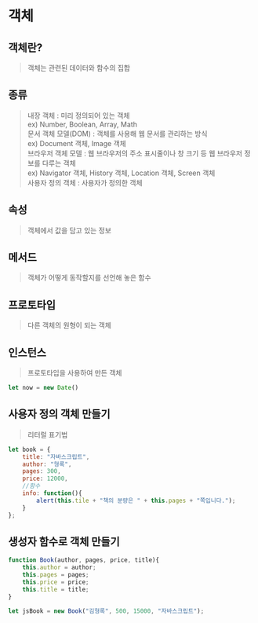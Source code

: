# 객체

## 객체란?
> 객체는 관련된 데이터와 함수의 집합

## 종류
> 내장 객체 : 미리 정의되어 있는 객체 <br>
> ex) Number, Boolean, Array, Math<br>
> 문서 객체 모델(DOM) : 객체를 사용해 웹 문서를 관리하는 방식 <br>
> ex) Document 객체, Image 객체<br>
> 브라우저 객체 모델 : 웹 브라우저의 주소 표시줄이나 창 크기 등 웹 브라우저 정보를 다루는 객체<br>
> ex) Navigator 객체, History 객체, Location 객체, Screen 객체<br>
> 사용자 정의 객체 : 사용자가 정의한 객체

## 속성
> 객체에서 값을 담고 있는 정보

## 메서드
> 객체가 어떻게 동작할지를 선언해 놓은 함수

## 프로토타입
> 다른 객체의 원형이 되는 객체

## 인스턴스
> 프로토타입을 사용하여 만든 객체
```js
let now = new Date()
```

## 사용자 정의 객체 만들기
> 리터럴 표기법
```js
let book = {
    title: "자바스크립트",
    author: "형록",
    pages: 300,
    price: 12000,
    //함수
    info: function(){
        alert(this.tile + "책의 분량은 " + this.pages + "쪽입니다.");
    }
};
```

## 생성자 함수로 객체 만들기
```js
function Book(author, pages, price, title){
    this.author = author;
    this.pages = pages;
    this.price = price;
    this.title = title;
}

let jsBook = new Book("김형록", 500, 15000, "자바스크립트");